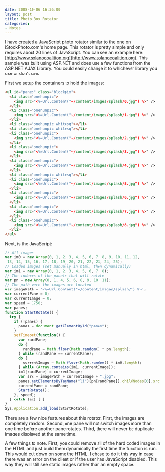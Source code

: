```yaml
---
date: 2008-10-06 16:36:00
layout: post
title: Photo Box Rotator
categories:
- Notes
---
```


I have created a JavaScript photo rotator similar to the one on iStockPhoto.com's home page. This rotator is pretty simple and only requires about 20 lines of JavaScript. You can see an example here: [http://www.solanocoalition.org](http://www.solanocoalition.org). This sample was built using ASP.NET and does use a few functions from the ASP.NET AJAX Library. You could easily change it to whichever library you use or don't use.

First we setup the containers to hold the images:

```html
<ul id="panes" class="blockpix">
  <li class="onehunpic">
    <img src="<%=Url.Content("~/content/images/splash/0.jpg") %>" />
  </li>
  <li class="onehunpic">
    <img src="<%=Url.Content("~/content/images/splash/1.jpg") %>" />
  </li>
  <li class="onehunpic whitesq"></li>
  <li class="onehunpic whitesq"></li>
  <li class="onehunpic">
    <img src="<%=Url.Content("~/content/images/splash/2.jpg") %>" />
  </li>
  <li class="onehunpic">
    <img src="<%=Url.Content("~/content/images/splash/3.jpg") %>" />
  </li>
  <li class="onehunpic">
    <img src="<%=Url.Content("~/content/images/splash/4.jpg") %>" />
  </li>
  <li class="onehunpic whitesq"></li>
  <li class="onehunpic">
    <img src="<%=Url.Content("~/content/images/splash/5.jpg") %>" />
  </li>
  <li class="onehunpic">
    <img src="<%=Url.Content("~/content/images/splash/6.jpg") %>" />
  </li>
  <li class="onehunpic">
    <img src="<%=Url.Content("~/content/images/splash/7.jpg") %>" />
  </li>
  <li class="onehunpic">
    <img src="<%=Url.Content("~/content/images/splash/8.jpg") %>" />
  </li>
</ul>
```

Next, is the JavaScript:

```js
// All images
var im0 = new Array(0, 1, 2, 3, 4, 5, 6, 7, 8, 9, 10, 11, 12,
 13, 14, 15, 16, 17, 18, 19, 20, 21, 22, 23, 24, 25);
// Loaded images (set manually in html, then dynamically)
var im1 = new Array(0, 1, 2, 3, 4, 5, 6, 7, 8);
// The indexes of the panels that will rotate
var pn = new Array(0, 1, 4, 5, 6, 8, 9, 10, 11);
// The path were the images are located
var imagePath = '<%=Url.Content("~/content/images/splash/") %>';
var currentPane = 0;
var currentImage = 0;
var speed = 1750;
var panes;
function StartRotate() {
  try {
    if (!panes) {
      panes = document.getElementById("panes");
    }
    setTimeout(function() {
      var randPane;
      do {
        randPane = Math.floor(Math.random() * pn.length);
      } while (randPane == currentPane);
      do {
        currentImage = Math.floor(Math.random() * im0.length);
      } while (Array.contains(im1, currentImage));
      im1[randPane] = currentImage;
      var src = imagePath + currentImage + ".jpg";
      panes.getElementsByTagName("li")[pn[randPane]].childNodes[0].src = src;
      currentPane = randPane;
      StartRotate();
    }, speed);
  } catch (ex) { }
}
Sys.Application.add_load(StartRotate);
```

There are a few nice features about this rotator. First, the images are completely random. Second, one pane will not switch images more than one time before another pane rotates. Third, there will never be duplicate images displayed at the same time.

A few things to note. First, you could remove all of the hard coded images in the HTML and just build them dynamically the first time the function is run. This would cut down on some the HTML. I chose to do it this way in case there was an error on the client or if the user has JavaScript disabled. This way they will still see static images rather than an empty space.

